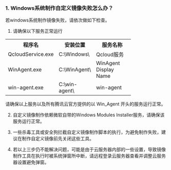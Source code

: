 ### 1. Windows系统制作自定义镜像失败怎么办？
若windows系统制作镜像失败，请依次做如下检查。

1) 请确保以下服务正常运行
<table class="t">
<tbody><tr>
<th width="100"> <b>程序名</b>
</th><th width="100"><b>安装位置</b>
</th><th width="100"><b>服务名称</b>
</th></tr>
<tr>
<td>QcloudService.exe
</td><td>C:\Windows\
</td><td>Qcloud服务
</td></tr>
<tr>
<td>WinAgent.exe
</td><td>C:\WinAgent\
</td><td>WinAgent Display Name
</td></tr>
<tr>
<td>win-agent.exe
</td><td>C:\win-agent\
</td><td>win-agent
</td></tr></tbody></table>

请确保以上服务以及所有腾讯云官方提供的以 Win_Agent 开头的服务运行正常。

2) 自定义镜像制作依赖微软自带的Windows Modules Installer服务，请确保该服务运行正常。

3) 一些杀毒工具或安全狗拦截自定义镜像制作脚本的执行，为避免制作失败，建议在制作自定义镜像前先关闭这些工具。

4) 若以上三步仍不能解决问题，可能是由于云服务器内部的一些设置，导致镜像制作工具在执行时被系统弹窗所中断，请远程登录云服务器查看并调整云服务器设置避免弹窗。